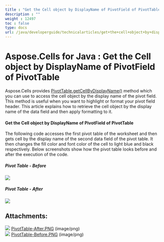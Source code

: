 ```yaml
---
title : "Get the Cell object by DisplayName of PivotField of PivotTable" 
description : "" 
weight : 12497 
toc : false
type: docs
url: /java/developerguide/technicalarticles/get+the+cell+object+by+displayname+of+pivotfield+of+pivottable/
---
```


# Aspose.Cells for Java : Get the Cell object by DisplayName of PivotField of PivotTable


Aspose.Cells provides [PivotTable.getCellByDisplayName()](https://apireference.aspose.com/java/cells/com.aspose.cells/pivottable#getCellByDisplayName(java.lang.String)) method which you can use to access the cell object by the display name of the pivot field. This method is useful when you want to highlight or format your pivot field header. This article explains how to retrieve the cell object by the display name of the data field and then apply formatting to it.

#### Get the Cell object by DisplayName of PivotField of PivotTable

The following code accesses the first pivot table of the worksheet and then gets cell by the display name of the second data field of the pivot table. It then changes the fill color and font color of the cell to light blue and black respectively. Below screenshots show how the pivot table looks before and after the execution of the code.

##### Pivot Table - Before

![](https://docs2.aspose.com/cells/java/attachments/5276470/5472921.png)

##### Pivot Table - After

![](https://docs2.aspose.com/cells/java/attachments/5276470/5472918.png)


## Attachments:

![](https://docs2.aspose.com/cells/java/images/icons/bullet_blue.gif) [PivotTable-After.PNG](https://docs2.aspose.com/cells/java/attachments/5276470/5472918.png) (image/png)  
![](https://docs2.aspose.com/cells/java/images/icons/bullet_blue.gif) [PivotTable-Before.PNG](https://docs2.aspose.com/cells/java/attachments/5276470/5472921.png) (image/png)  

